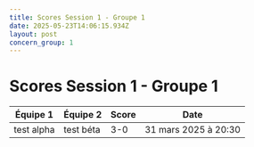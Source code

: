 ```yaml
---
title: Scores Session 1 - Groupe 1
date: 2025-05-23T14:06:15.934Z
layout: post
concern_group: 1
---
```


# Scores Session 1 - Groupe 1

| Équipe 1 | Équipe 2 | Score | Date |
|----------|----------|-------|------|
| test alpha | test béta | 3-0 | 31 mars 2025 à 20:30 |
